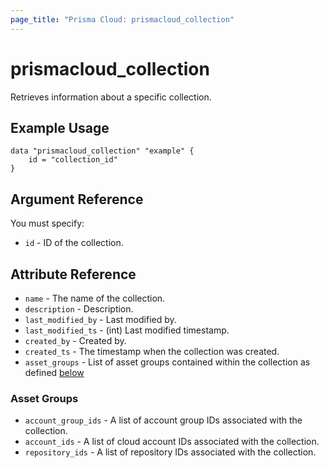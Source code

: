 ```yaml
---
page_title: "Prisma Cloud: prismacloud_collection"
---
```


# prismacloud_collection

Retrieves information about a specific collection.

## Example Usage

```hcl
data "prismacloud_collection" "example" {
    id = "collection_id"
}
```

## Argument Reference

You must specify:

* `id` - ID of the collection.

## Attribute Reference

* `name` - The name of the collection.
* `description` - Description.
* `last_modified_by` - Last modified by.
* `last_modified_ts` - (int) Last modified timestamp.
* `created_by` - Created by.
* `created_ts` - The timestamp when the collection was created.
* `asset_groups` - List of asset groups contained within the collection as defined [below](#asset_groups)

### Asset Groups

* `account_group_ids` - A list of account group IDs associated with the collection.
* `account_ids` - A list of cloud account IDs associated with the collection.
* `repository_ids` - A list of repository IDs associated with the collection.
